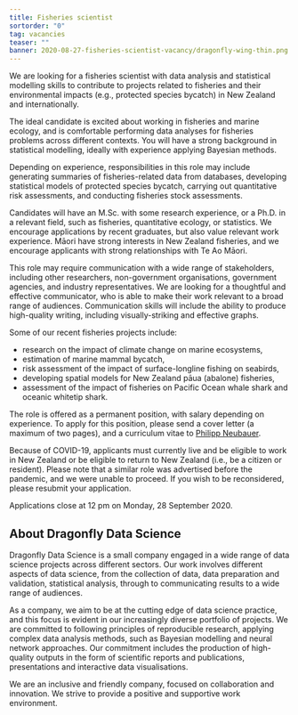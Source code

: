 ```yaml
---
title: Fisheries scientist
sortorder: "0"
tag: vacancies
teaser: ""
banner: 2020-08-27-fisheries-scientist-vacancy/dragonfly-wing-thin.png
---
```

We are looking for a fisheries scientist with data analysis and statistical
modelling skills to contribute to projects related to fisheries and their
environmental impacts (e.g., protected species bycatch) in New Zealand and
internationally.

The ideal candidate is excited about working in fisheries and marine ecology,
and is comfortable performing data analyses for fisheries problems across
different contexts. You will have a strong background in statistical modelling,
ideally with experience applying Bayesian methods.

Depending on experience, responsibilities in this role may include generating
summaries of fisheries-related data from databases, developing statistical models
of protected species bycatch, carrying out quantitative risk assessments, and 
conducting fisheries stock assessments. 

Candidates will have an M.Sc. with some research experience, or a Ph.D. in a
relevant field, such as fisheries, quantitative ecology, or statistics.
We encourage applications by recent graduates, but also value relevant work
experience. Māori have strong interests in New Zealand fisheries, and we encourage
applicants with strong relationships with Te Ao Māori. 

This role may require communication with a wide range of stakeholders, including
other researchers, non-government organisations, government agencies, and
industry representatives. We are looking for a thoughtful and effective
communicator, who is able to make their work relevant to a broad range of
audiences.  Communication skills will include the ability to produce
high-quality writing, including visually-striking and effective graphs.

Some of our recent fisheries projects include:

  * research on the impact of climate change on marine ecosystems,
  * estimation of marine mammal bycatch,
  * risk assessment of the impact of surface-longline fishing on seabirds,
  * developing spatial models for New Zealand pāua (abalone) fisheries,
  * assessment of the impact of fisheries on Pacific Ocean whale shark and oceanic whitetip shark.

The role is offered as a permanent position, with salary depending on
experience.  To apply for this position, please send a cover letter (a maximum
of two pages), and a curriculum vitae to [Philipp Neubauer](mailto:philipp@dragonfly.co.nz).

Because of COVID-19, applicants must currently live and be eligible to work in New Zealand or be eligible to return to New Zealand (i.e., be a citizen or resident). Please note that a similar role was advertised before the pandemic, and we were unable to proceed. If you wish to be reconsidered, please resubmit your application. 

Applications close at 12 pm on Monday, 28 September 2020.

## About Dragonfly Data Science

Dragonfly Data Science is a small company engaged in a wide range of data
science projects across different sectors.  Our work involves different aspects
of data science, from the collection of data, data preparation and validation,
statistical analysis, through to communicating results to a wide range of
audiences.

As a company, we aim to be at the cutting edge of data science practice, and
this focus is evident in our increasingly diverse portfolio of projects. We are
committed to following principles of reproducible research, applying complex
data analysis methods, such as Bayesian modelling  and neural network
approaches. Our commitment includes the production of high-quality outputs in
the form of scientific reports and publications, presentations and interactive
data visualisations.

We are an inclusive and friendly company, focused on collaboration and
innovation.  We strive to provide a positive and supportive work environment.

